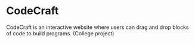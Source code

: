 # CodeCraft
CodeCraft is an interactive website where users can drag and drop blocks of code to build programs. (College project)
